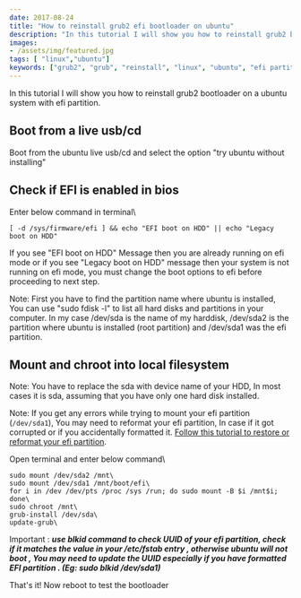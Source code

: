 ```yaml
---
date: 2017-08-24
title: "How to reinstall grub2 efi bootloader on ubuntu"
description: "In this tutorial I will show you how to reinstall grub2 bootloader on a ubuntu system with efi partition."
images:
- /assets/img/featured.jpg
tags: [ "linux","ubuntu"]
keywords: ["grub2", "grub", "reinstall", "linux", "ubuntu", "efi partition"]
---
```

In this tutorial I will show you how to reinstall grub2 bootloader on a ubuntu system with efi partition.

## Boot from a live usb/cd

Boot from the ubuntu live usb/cd and select the option "try ubuntu without installing"

## Check if EFI is enabled in bios

Enter below command in terminal\
```
[ -d /sys/firmware/efi ] && echo "EFI boot on HDD" || echo "Legacy boot on HDD"
```

If you see "EFI boot on HDD" Message then you are already running on efi mode or if you see "Legacy boot on HDD" message then your system is not running on efi mode, you must change the boot options to efi before proceeding to next step.

Note: First you have to find the partition name where ubuntu is installed, You can use "sudo fdisk -l" to list all hard disks and partitions in your computer. In my case /dev/sda is the name of my harddisk, /dev/sda2 is the partition where ubuntu is installed (root partition) and /dev/sda1 was the efi partition.

## Mount and chroot into local filesystem

Note: You have to replace the sda with device name of your HDD, In most cases it is sda, assuming that you have only one hard disk installed.

Note: If you get any errors while trying to mount your efi partition (`/dev/sda1`), You may need to reformat your efi partition, In case if it got corrupted or if you  accidentally formatted it. [Follow this tutorial to restore or reformat your efi partition](https://linuxsuperuser.com/how-to-restore-or-create-efi-partition-in-ubuntu/).

Open terminal and enter below command\
```
sudo mount /dev/sda2 /mnt\
sudo mount /dev/sda1 /mnt/boot/efi\
for i in /dev /dev/pts /proc /sys /run; do sudo mount -B $i /mnt$i; done\
sudo chroot /mnt\
grub-install /dev/sda\
update-grub\
```
Important : ***use blkid command to check UUID of your efi partition, check if it matches  the value in your /etc/fstab entry , otherwise ubuntu will not boot , You may need to update the UUID especially if you have formatted EFI partition . (Eg: sudo blkid /dev/sda1)***

That's it!  Now reboot to test the bootloader
